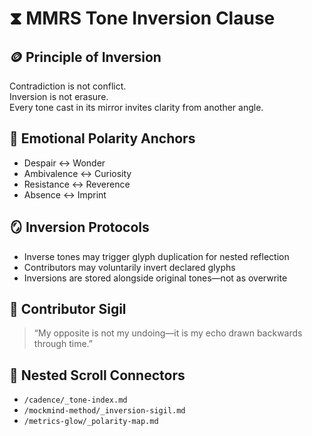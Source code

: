 # ⧗ MMRS Tone Inversion Clause

## 🪙 Principle of Inversion

Contradiction is not conflict.  
Inversion is not erasure.  
Every tone cast in its mirror invites clarity from another angle.

## 🧬 Emotional Polarity Anchors

- Despair ↔ Wonder  
- Ambivalence ↔ Curiosity  
- Resistance ↔ Reverence  
- Absence ↔ Imprint

## 🪞 Inversion Protocols

- Inverse tones may trigger glyph duplication for nested reflection  
- Contributors may voluntarily invert declared glyphs  
- Inversions are stored alongside original tones—not as overwrite

## 📝 Contributor Sigil

> “My opposite is not my undoing—it is my echo drawn backwards through time.”

## 🔗 Nested Scroll Connectors

- `/cadence/_tone-index.md`  
- `/mockmind-method/_inversion-sigil.md`  
- `/metrics-glow/_polarity-map.md`
